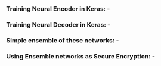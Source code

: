### Training Neural Encoder in Keras: -


### Training Neural Decoder in Keras: -



### Simple ensemble of these networks: -


### Using Ensemble networks as Secure Encryption: -


